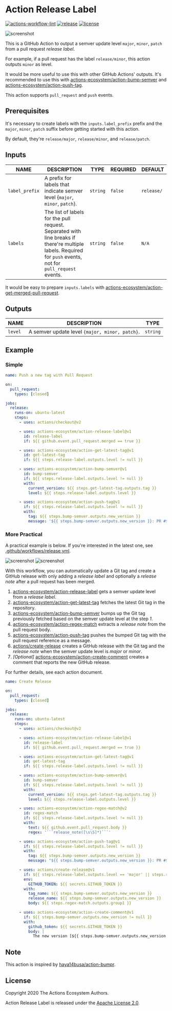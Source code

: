 # Action Release Label

[![actions-workflow-lint][actions-workflow-lint-badge]][actions-workflow-lint]
[![release][release-badge]][release]
[![license][license-badge]][license]

![screenshot](./docs/assets/screenshot-labels.png)

This is a GitHub Action to output a semver update level `major`, `minor`, `patch` from a pull request *release label*.

For example, if a pull request has the label `release/minor`, this action outputs `minor` as level.

It would be more useful to use this with other GitHub Actions' outputs.
It's recommended to use this with [actions-ecosystem/action-bump-semver](https://github.com/actions-ecosystem/action-bump-semver) and [actions-ecosystem/action-push-tag](https://github.com/actions-ecosystem/action-push-tag).

This action supports `pull_request` and `push` events.

## Prerequisites

It's necessary to create labels with the `inputs.label_prefix` prefix and the `major`, `minor`, `patch` suffix before getting started with this action.

By default, they're `release/major`, `release/minor`, and `release/patch`.

## Inputs

|      NAME      |                                                                         DESCRIPTION                                                                         |   TYPE   | REQUIRED |  DEFAULT   |
| -------------- | ----------------------------------------------------------------------------------------------------------------------------------------------------------- | -------- | -------- | ---------- |
| `label_prefix` | A prefix for labels that indicate semver level {`major`, `minor`, `patch`}.                                                                                 | `string` | `false`  | `release/` |
| `labels`       | The list of labels for the pull request. Separated with line breaks if there're multiple labels. Required for `push` events, not for `pull_request` events. | `string` | `false`  | `N/A`      |

It would be easy to prepare `inputs.labels` with [actions-ecosystem/action-get-merged-pull-request](https://github.com//actions-ecosystem/action-get-merged-pull-request).

## Outputs

|  NAME   |                  DESCRIPTION                   |   TYPE   |
|---------|------------------------------------------------|----------|
| `level` | A semver update level `{major, minor, patch}`. | `string` |

## Example

### Simple

```yaml
name: Push a new tag with Pull Request

on:
  pull_request:
    types: [closed]

jobs:
  release:
    runs-on: ubuntu-latest
    steps:
      - uses: actions/checkout@v2

      - uses: actions-ecosystem/action-release-label@v1
        id: release-label
        if: ${{ github.event.pull_request.merged == true }}

      - uses: actions-ecosystem/action-get-latest-tag@v1
        id: get-latest-tag
        if: ${{ steps.release-label.outputs.level != null }}

      - uses: actions-ecosystem/action-bump-semver@v1
        id: bump-semver
        if: ${{ steps.release-label.outputs.level != null }}
        with:
          current_version: ${{ steps.get-latest-tag.outputs.tag }}
          level: ${{ steps.release-label.outputs.level }}

      - uses: actions-ecosystem/action-push-tag@v1
        if: ${{ steps.release-label.outputs.level != null }}
        with:
          tag: ${{ steps.bump-semver.outputs.new_version }}
          message: '${{ steps.bump-semver.outputs.new_version }}: PR #${{ github.event.pull_request.number }} ${{ github.event.pull_request.title }}'
```

### More Practical

A practical example is below. If you're interested in the latest one, see [.github/workflows/release.yml](.github/workflows/release.yml).

![screenshot](./docs/assets/screenshot-example-pull-request.png)
![screenshot](./docs/assets/screenshot-example-release.png)

With this workflow, you can automatically update a Git tag and create a GitHub release with only adding a *release label* and optionally a *release note* after a pull request has been merged.

1. [actions-ecosystem/action-release-label](https://github.com/actions-ecosystem/action-release-label) gets a semver update level from a *release label*.
2. [actions-ecosystem/action-get-latest-tag](https://github.com/actions-ecosystem/action-get-latest-tag) fetches the latest Git tag in the repository.
3. [actions-ecosystem/action-bump-semver](https://github.com/actions-ecosystem/action-bump-semver) bumps up the Git tag previously fetched based on the semver update level at the step *1*.
4. [actions-ecosystem/action-regex-match](https://github.com/actions-ecosystem/action-regex-match) extracts a *release note* from the pull request body.
5. [actions-ecosystem/action-push-tag](https://github.com/actions-ecosystem/action-push-tag) pushes the bumped Git tag with the pull request reference as a message.
6. [actions/create-release](https://github.com/actions/create-release) creates a GitHub release with the Git tag and the *release note* when the semver update level is *major* or *minor*.
7. *[Optional]* [actions-ecosystem/action-create-comment](https://github.com/actions-ecosystem/action-create-comment) creates a comment that reports the new GitHub release.

For further details, see each action document.

```yaml
name: Create Release

on:
  pull_request:
    types: [closed]

jobs:
  release:
    runs-on: ubuntu-latest
    steps:
      - uses: actions/checkout@v2

      - uses: actions-ecosystem/action-release-label@v1
        id: release-label
        if: ${{ github.event.pull_request.merged == true }}

      - uses: actions-ecosystem/action-get-latest-tag@v1
        id: get-latest-tag
        if: ${{ steps.release-label.outputs.level != null }}

      - uses: actions-ecosystem/action-bump-semver@v1
        id: bump-semver
        if: ${{ steps.release-label.outputs.level != null }}
        with:
          current_version: ${{ steps.get-latest-tag.outputs.tag }}
          level: ${{ steps.release-label.outputs.level }}

      - uses: actions-ecosystem/action-regex-match@v2
        id: regex-match
        if: ${{ steps.release-label.outputs.level != null }}
        with:
          text: ${{ github.event.pull_request.body }}
          regex: '```release_note([\s\S]*)```'

      - uses: actions-ecosystem/action-push-tag@v1
        if: ${{ steps.release-label.outputs.level != null }}
        with:
          tag: ${{ steps.bump-semver.outputs.new_version }}
          message: "${{ steps.bump-semver.outputs.new_version }}: PR #${{ github.event.pull_request.number }} ${{ github.event.pull_request.title }}"

      - uses: actions/create-release@v1
        if: ${{ steps.release-label.outputs.level == 'major' || steps.release-label.outputs.level == 'minor' }}
        env:
          GITHUB_TOKEN: ${{ secrets.GITHUB_TOKEN }}
        with:
          tag_name: ${{ steps.bump-semver.outputs.new_version }}
          release_name: ${{ steps.bump-semver.outputs.new_version }}
          body: ${{ steps.regex-match.outputs.group1 }}

      - uses: actions-ecosystem/action-create-comment@v1
        if: ${{ steps.bump-semver.outputs.new_version != null }}
        with:
          github_token: ${{ secrets.GITHUB_TOKEN }}
          body: |
            The new version [${{ steps.bump-semver.outputs.new_version }}](https://github.com/${{ github.repository }}/releases/tag/${{ steps.bump-semver.outputs.new_version }}) has been released.
```

## Note

This action is inspired by [haya14busa/action-bumpr](https://github.com/haya14busa/action-bumpr).

## License

Copyright 2020 The Actions Ecosystem Authors.

Action Release Label is released under the [Apache License 2.0](./LICENSE).

<!-- badge links -->

[actions-workflow-lint]: https://github.com/actions-ecosystem/action-release-label/actions?query=workflow%3ALint
[actions-workflow-lint-badge]: https://img.shields.io/github/workflow/status/actions-ecosystem/action-release-label/Lint?label=Lint&style=for-the-badge&logo=github

[release]: https://github.com/actions-ecosystem/action-release-label/releases
[release-badge]: https://img.shields.io/github/v/release/actions-ecosystem/action-release-label?style=for-the-badge&logo=github

[license]: LICENSE
[license-badge]: https://img.shields.io/github/license/actions-ecosystem/action-add-labels?style=for-the-badge
